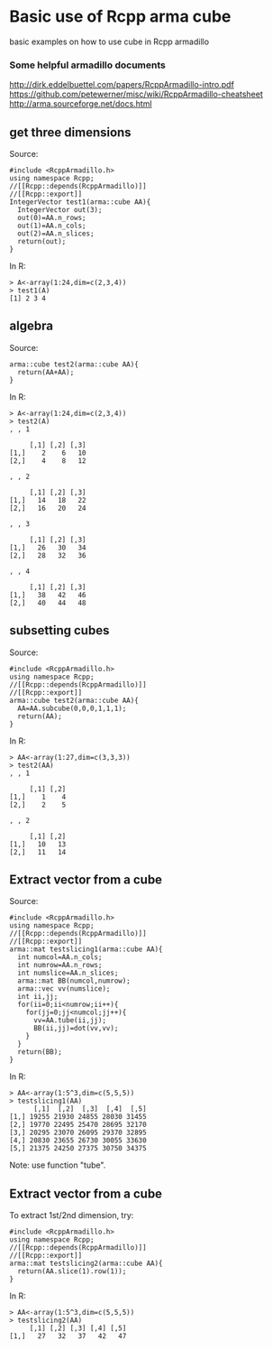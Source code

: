 # Basic use of Rcpp arma cube
basic examples on how to use cube in Rcpp armadillo

### Some helpful armadillo documents
<http://dirk.eddelbuettel.com/papers/RcppArmadillo-intro.pdf>   
<https://github.com/petewerner/misc/wiki/RcppArmadillo-cheatsheet>    
<http://arma.sourceforge.net/docs.html>

## get three dimensions
Source:
```
#include <RcppArmadillo.h>
using namespace Rcpp;
//[[Rcpp::depends(RcppArmadillo)]]
//[[Rcpp::export]]
IntegerVector test1(arma::cube AA){
  IntegerVector out(3);
  out(0)=AA.n_rows;
  out(1)=AA.n_cols;
  out(2)=AA.n_slices;
  return(out);
}
```
In R:
```
> A<-array(1:24,dim=c(2,3,4))
> test1(A)
[1] 2 3 4
```
## algebra
Source:
```
arma::cube test2(arma::cube AA){
  return(AA+AA);
}
```
In R:
```
> A<-array(1:24,dim=c(2,3,4))
> test2(A)
, , 1

     [,1] [,2] [,3]
[1,]    2    6   10
[2,]    4    8   12

, , 2

     [,1] [,2] [,3]
[1,]   14   18   22
[2,]   16   20   24

, , 3

     [,1] [,2] [,3]
[1,]   26   30   34
[2,]   28   32   36

, , 4

     [,1] [,2] [,3]
[1,]   38   42   46
[2,]   40   44   48
```
## subsetting cubes
Source:
```
#include <RcppArmadillo.h>
using namespace Rcpp;
//[[Rcpp::depends(RcppArmadillo)]]
//[[Rcpp::export]]
arma::cube test2(arma::cube AA){
  AA=AA.subcube(0,0,0,1,1,1);
  return(AA);
}
```
In R:
```
> AA<-array(1:27,dim=c(3,3,3))
> test2(AA)
, , 1

     [,1] [,2]
[1,]    1    4
[2,]    2    5

, , 2

     [,1] [,2]
[1,]   10   13
[2,]   11   14
```

## Extract vector from a cube
Source:
```
#include <RcppArmadillo.h>
using namespace Rcpp;
//[[Rcpp::depends(RcppArmadillo)]]
//[[Rcpp::export]]
arma::mat testslicing1(arma::cube AA){
  int numcol=AA.n_cols;
  int numrow=AA.n_rows;
  int numslice=AA.n_slices;
  arma::mat BB(numcol,numrow);
  arma::vec vv(numslice);
  int ii,jj;
  for(ii=0;ii<numrow;ii++){
    for(jj=0;jj<numcol;jj++){
      vv=AA.tube(ii,jj);
      BB(ii,jj)=dot(vv,vv);
    }
  }
  return(BB);
}
```
In R:
```
> AA<-array(1:5^3,dim=c(5,5,5))
> testslicing1(AA)
      [,1]  [,2]  [,3]  [,4]  [,5]
[1,] 19255 21930 24855 28030 31455
[2,] 19770 22495 25470 28695 32170
[3,] 20295 23070 26095 29370 32895
[4,] 20830 23655 26730 30055 33630
[5,] 21375 24250 27375 30750 34375
```
Note: use function "tube".
## Extract vector from a cube
To extract 1st/2nd dimension, try:    
```
#include <RcppArmadillo.h>
using namespace Rcpp;
//[[Rcpp::depends(RcppArmadillo)]]
//[[Rcpp::export]]
arma::mat testslicing2(arma::cube AA){
  return(AA.slice(1).row(1));
}
```
In R:
```
> AA<-array(1:5^3,dim=c(5,5,5))
> testslicing2(AA)
     [,1] [,2] [,3] [,4] [,5]
[1,]   27   32   37   42   47
```
